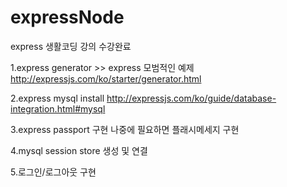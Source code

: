 # expressNode

express 생활코딩 강의 수강완료

1.express generator  >> express 모범적인 예제
http://expressjs.com/ko/starter/generator.html

2.express mysql install 
http://expressjs.com/ko/guide/database-integration.html#mysql


3.express passport 구현 
나중에 필요하면 플래시메세지 구현
    
4.mysql session store 생성 및 연결

5.로그인/로그아웃 구현 


